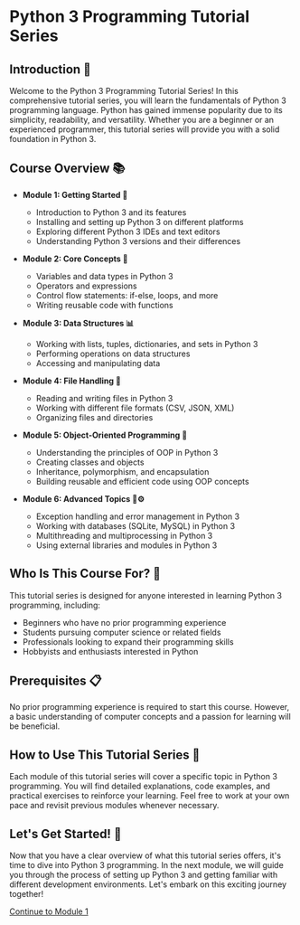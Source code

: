 # Python 3 Programming Tutorial Series

## Introduction 🐍
Welcome to the Python 3 Programming Tutorial Series! In this comprehensive tutorial series, you will learn the fundamentals of Python 3 programming language. Python has gained immense popularity due to its simplicity, readability, and versatility. Whether you are a beginner or an experienced programmer, this tutorial series will provide you with a solid foundation in Python 3.

## Course Overview 📚
- **Module 1: Getting Started 🚀**
    - Introduction to Python 3 and its features
    - Installing and setting up Python 3 on different platforms
    - Exploring different Python 3 IDEs and text editors
    - Understanding Python 3 versions and their differences

- **Module 2: Core Concepts 🔑**
    - Variables and data types in Python 3
    - Operators and expressions
    - Control flow statements: if-else, loops, and more
    - Writing reusable code with functions

- **Module 3: Data Structures 📊**
    - Working with lists, tuples, dictionaries, and sets in Python 3
    - Performing operations on data structures
    - Accessing and manipulating data

- **Module 4: File Handling 📂**
    - Reading and writing files in Python 3
    - Working with different file formats (CSV, JSON, XML)
    - Organizing files and directories

- **Module 5: Object-Oriented Programming 🧬**
    - Understanding the principles of OOP in Python 3
    - Creating classes and objects
    - Inheritance, polymorphism, and encapsulation
    - Building reusable and efficient code using OOP concepts

- **Module 6: Advanced Topics 🚀⚙️**
    - Exception handling and error management in Python 3
    - Working with databases (SQLite, MySQL) in Python 3
    - Multithreading and multiprocessing in Python 3
    - Using external libraries and modules in Python 3

## Who Is This Course For? 👥
This tutorial series is designed for anyone interested in learning Python 3 programming, including:
- Beginners who have no prior programming experience
- Students pursuing computer science or related fields
- Professionals looking to expand their programming skills
- Hobbyists and enthusiasts interested in Python

## Prerequisites 📋
No prior programming experience is required to start this course. However, a basic understanding of computer concepts and a passion for learning will be beneficial.

## How to Use This Tutorial Series 📖
Each module of this tutorial series will cover a specific topic in Python 3 programming. You will find detailed explanations, code examples, and practical exercises to reinforce your learning. Feel free to work at your own pace and revisit previous modules whenever necessary.

## Let's Get Started! 🚀
Now that you have a clear overview of what this tutorial series offers, it's time to dive into Python 3 programming. In the next module, we will guide you through the process of setting up Python 3 and getting familiar with different development environments. Let's embark on this exciting journey together!

[Continue to Module 1](https://github.com/MrBal/Python3/blob/master/Module%201)

